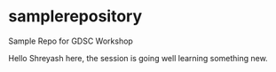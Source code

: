 # samplerepository
Sample Repo for GDSC Workshop

Hello Shreyash here,
the session is going well learning something new.
